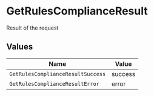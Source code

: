 # GetRulesComplianceResult

Result of the request


## Values

| Name                              | Value                             |
| --------------------------------- | --------------------------------- |
| `GetRulesComplianceResultSuccess` | success                           |
| `GetRulesComplianceResultError`   | error                             |